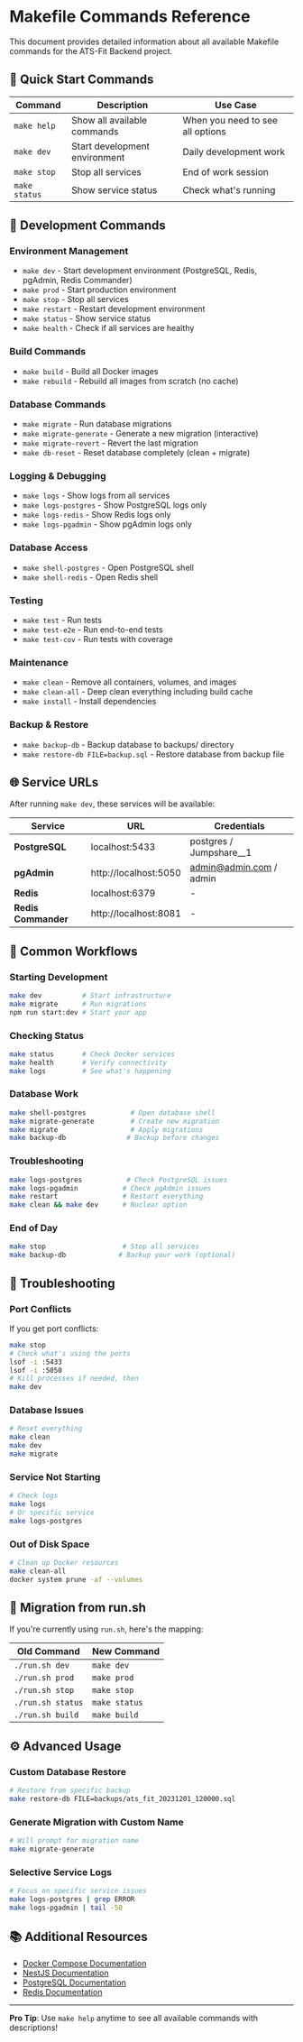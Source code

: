 # Makefile Commands Reference

This document provides detailed information about all available Makefile commands for the ATS-Fit Backend project.

## 🚀 **Quick Start Commands**

| Command       | Description                   | Use Case                         |
| ------------- | ----------------------------- | -------------------------------- |
| `make help`   | Show all available commands   | When you need to see all options |
| `make dev`    | Start development environment | Daily development work           |
| `make stop`   | Stop all services             | End of work session              |
| `make status` | Show service status           | Check what's running             |

## 🔧 **Development Commands**

### **Environment Management**

- `make dev` - Start development environment (PostgreSQL, Redis, pgAdmin, Redis Commander)
- `make prod` - Start production environment
- `make stop` - Stop all services
- `make restart` - Restart development environment
- `make status` - Show service status
- `make health` - Check if all services are healthy

### **Build Commands**

- `make build` - Build all Docker images
- `make rebuild` - Rebuild all images from scratch (no cache)

### **Database Commands**

- `make migrate` - Run database migrations
- `make migrate-generate` - Generate a new migration (interactive)
- `make migrate-revert` - Revert the last migration
- `make db-reset` - Reset database completely (clean + migrate)

### **Logging & Debugging**

- `make logs` - Show logs from all services
- `make logs-postgres` - Show PostgreSQL logs only
- `make logs-redis` - Show Redis logs only
- `make logs-pgadmin` - Show pgAdmin logs only

### **Database Access**

- `make shell-postgres` - Open PostgreSQL shell
- `make shell-redis` - Open Redis shell

### **Testing**

- `make test` - Run tests
- `make test-e2e` - Run end-to-end tests
- `make test-cov` - Run tests with coverage

### **Maintenance**

- `make clean` - Remove all containers, volumes, and images
- `make clean-all` - Deep clean everything including build cache
- `make install` - Install dependencies

### **Backup & Restore**

- `make backup-db` - Backup database to backups/ directory
- `make restore-db FILE=backup.sql` - Restore database from backup file

## 🌐 **Service URLs**

After running `make dev`, these services will be available:

| Service             | URL                   | Credentials               |
| ------------------- | --------------------- | ------------------------- |
| **PostgreSQL**      | localhost:5433        | postgres / Jumpshare\_\_1 |
| **pgAdmin**         | http://localhost:5050 | admin@admin.com / admin   |
| **Redis**           | localhost:6379        | -                         |
| **Redis Commander** | http://localhost:8081 | -                         |

## 📝 **Common Workflows**

### **Starting Development**

```bash
make dev          # Start infrastructure
make migrate      # Run migrations
npm run start:dev # Start your app
```

### **Checking Status**

```bash
make status       # Check Docker services
make health       # Verify connectivity
make logs         # See what's happening
```

### **Database Work**

```bash
make shell-postgres           # Open database shell
make migrate-generate         # Create new migration
make migrate                  # Apply migrations
make backup-db               # Backup before changes
```

### **Troubleshooting**

```bash
make logs-postgres           # Check PostgreSQL issues
make logs-pgadmin           # Check pgAdmin issues
make restart                # Restart everything
make clean && make dev      # Nuclear option
```

### **End of Day**

```bash
make stop                   # Stop all services
make backup-db             # Backup your work (optional)
```

## 🐛 **Troubleshooting**

### **Port Conflicts**

If you get port conflicts:

```bash
make stop
# Check what's using the ports
lsof -i :5433
lsof -i :5050
# Kill processes if needed, then
make dev
```

### **Database Issues**

```bash
# Reset everything
make clean
make dev
make migrate
```

### **Service Not Starting**

```bash
# Check logs
make logs
# Or specific service
make logs-postgres
```

### **Out of Disk Space**

```bash
# Clean up Docker resources
make clean-all
docker system prune -af --volumes
```

## 🔄 **Migration from run.sh**

If you're currently using `run.sh`, here's the mapping:

| Old Command       | New Command   |
| ----------------- | ------------- |
| `./run.sh dev`    | `make dev`    |
| `./run.sh prod`   | `make prod`   |
| `./run.sh stop`   | `make stop`   |
| `./run.sh status` | `make status` |
| `./run.sh build`  | `make build`  |

## ⚙️ **Advanced Usage**

### **Custom Database Restore**

```bash
# Restore from specific backup
make restore-db FILE=backups/ats_fit_20231201_120000.sql
```

### **Generate Migration with Custom Name**

```bash
# Will prompt for migration name
make migrate-generate
```

### **Selective Service Logs**

```bash
# Focus on specific service issues
make logs-postgres | grep ERROR
make logs-pgadmin | tail -50
```

## 📚 **Additional Resources**

- [Docker Compose Documentation](https://docs.docker.com/compose/)
- [NestJS Documentation](https://docs.nestjs.com/)
- [PostgreSQL Documentation](https://www.postgresql.org/docs/)
- [Redis Documentation](https://redis.io/documentation)

---

**Pro Tip**: Use `make help` anytime to see all available commands with descriptions!
